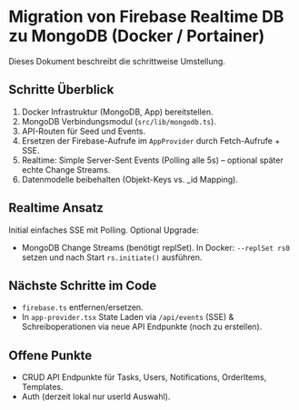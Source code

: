 # Migration von Firebase Realtime DB zu MongoDB (Docker / Portainer)

Dieses Dokument beschreibt die schrittweise Umstellung.

## Schritte Überblick
1. Docker Infrastruktur (MongoDB, App) bereitstellen.
2. MongoDB Verbindungsmodul (`src/lib/mongodb.ts`).
3. API-Routen für Seed und Events.
4. Ersetzen der Firebase-Aufrufe im `AppProvider` durch Fetch-Aufrufe + SSE.
5. Realtime: Simple Server-Sent Events (Polling alle 5s) – optional später echte Change Streams.
6. Datenmodelle beibehalten (Objekt-Keys vs. _id Mapping).

## Realtime Ansatz
Initial einfaches SSE mit Polling. Optional Upgrade:
- MongoDB Change Streams (benötigt replSet). In Docker: `--replSet rs0` setzen und nach Start `rs.initiate()` ausführen.

## Nächste Schritte im Code
- `firebase.ts` entfernen/ersetzen.
- In `app-provider.tsx` State Laden via `/api/events` (SSE) & Schreiboperationen via neue API Endpunkte (noch zu erstellen).

## Offene Punkte
- CRUD API Endpunkte für Tasks, Users, Notifications, OrderItems, Templates.
- Auth (derzeit lokal nur userId Auswahl).
